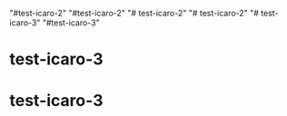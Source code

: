 "#test-icaro-2" 
"#test-icaro-2" 
"# test-icaro-2" 
"# test-icaro-2" 
"# test-icaro-3" 
"#test-icaro-3" 
# test-icaro-3
# test-icaro-3

